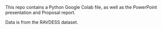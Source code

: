 This repo contains a Python Google Colab file, as well as the PowerPoint presentation and Proposal report.

Data is from the RAVDESS dataset.
